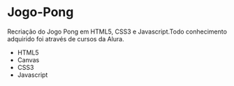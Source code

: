 # Jogo-Pong
Recriação do Jogo Pong em HTML5, CSS3 e Javascript.Todo conhecimento adquirido foi através de cursos da Alura.

* HTML5
* Canvas
* CSS3
* Javascript
